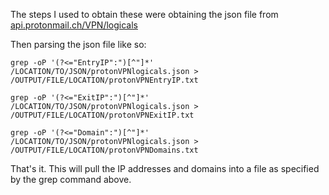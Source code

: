 The steps I used to obtain these were obtaining the json file from [api.protonmail.ch/VPN/logicals ](https://api.protonmail.ch/vpn/logicals)

Then parsing the json file like so:
```
grep -oP '(?<="EntryIP":")[^"]*' /LOCATION/TO/JSON/protonVPNlogicals.json > /OUTPUT/FILE/LOCATION/protonVPNEntryIP.txt
```
```
grep -oP '(?<="ExitIP":")[^"]*' /LOCATION/TO/JSON/protonVPNlogicals.json > /OUTPUT/FILE/LOCATION/protonVPNExitIP.txt
```
```
grep -oP '(?<="Domain":")[^"]*' /LOCATION/TO/JSON/protonVPNlogicals.json > /OUTPUT/FILE/LOCATION/protonVPNDomains.txt
```

That's it.
This will pull the IP addresses and domains into a file as specified by the grep command above.
